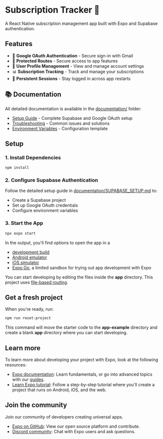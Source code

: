 # Subscription Tracker 👋

A React Native subscription management app built with Expo and Supabase authentication.

## Features

- 🔐 **Google OAuth Authentication** - Secure sign-in with Gmail
- 📱 **Protected Routes** - Secure access to app features
- 👤 **User Profile Management** - View and manage account settings
- 📊 **Subscription Tracking** - Track and manage your subscriptions
- 💾 **Persistent Sessions** - Stay logged in across app restarts

## 📚 Documentation

All detailed documentation is available in the [documentation/](./documentation/) folder:
- [Setup Guide](./documentation/SUPABASE_SETUP.md) - Complete Supabase and Google OAuth setup
- [Troubleshooting](./documentation/TROUBLESHOOTING.md) - Common issues and solutions
- [Environment Variables](./documentation/env.example) - Configuration template

## Setup

### 1. Install Dependencies

```bash
npm install
```

### 2. Configure Supabase Authentication

Follow the detailed setup guide in [documentation/SUPABASE_SETUP.md](./documentation/SUPABASE_SETUP.md) to:
- Create a Supabase project
- Set up Google OAuth credentials
- Configure environment variables

### 3. Start the App

```bash
npx expo start
```

In the output, you'll find options to open the app in a

- [development build](https://docs.expo.dev/develop/development-builds/introduction/)
- [Android emulator](https://docs.expo.dev/workflow/android-studio-emulator/)
- [iOS simulator](https://docs.expo.dev/workflow/ios-simulator/)
- [Expo Go](https://expo.dev/go), a limited sandbox for trying out app development with Expo

You can start developing by editing the files inside the **app** directory. This project uses [file-based routing](https://docs.expo.dev/router/introduction).

## Get a fresh project

When you're ready, run:

```bash
npm run reset-project
```

This command will move the starter code to the **app-example** directory and create a blank **app** directory where you can start developing.

## Learn more

To learn more about developing your project with Expo, look at the following resources:

- [Expo documentation](https://docs.expo.dev/): Learn fundamentals, or go into advanced topics with our [guides](https://docs.expo.dev/guides).
- [Learn Expo tutorial](https://docs.expo.dev/tutorial/introduction/): Follow a step-by-step tutorial where you'll create a project that runs on Android, iOS, and the web.

## Join the community

Join our community of developers creating universal apps.

- [Expo on GitHub](https://github.com/expo/expo): View our open source platform and contribute.
- [Discord community](https://chat.expo.dev): Chat with Expo users and ask questions.
